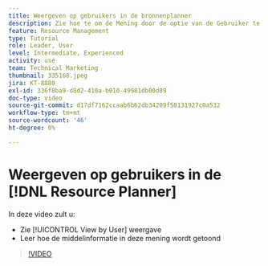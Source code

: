 ```yaml
---
title: Weergeven op gebruikers in de bronnenplanner
description: Zie hoe te om de Mening door de optie van de Gebruiker te gebruiken en hoe de middelinformatie in deze mening wordt getoond.
feature: Resource Management
type: Tutorial
role: Leader, User
level: Intermediate, Experienced
activity: use
team: Technical Marketing
thumbnail: 335168.jpeg
jira: KT-8880
exl-id: 336f8ba9-d8d2-410a-b010-49981db00d89
doc-type: video
source-git-commit: d17df7162ccaab6b62db34209f50131927c0a532
workflow-type: tm+mt
source-wordcount: '46'
ht-degree: 0%

---
```


# Weergeven op gebruikers in de [!DNL Resource Planner]

In deze video zult u:

* Zie [!UICONTROL View by User] weergave
* Leer hoe de middelinformatie in deze mening wordt getoond


>[!VIDEO](https://video.tv.adobe.com/v/3443812/?quality=12&learn=on&enablevpops&captions=dut)
